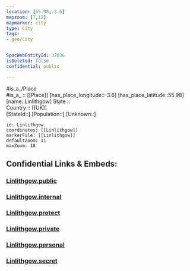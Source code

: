 ```yaml
---
location: [55.98,-3.6] 
mapzoom: [7,12] 
mapmarker: city 
type: City
tags:
- geo/City


SpocWebEntityId: 32036
isDeleted: false
confidential: public

---
```

#is_a_/Place  
#is_a_ :: [[Place]] 
[has_place_longitude::-3.6] 
[has_place_latitude::55.98] 
[name::Linlithgow] 
State ::  
Country :: [[UK]]  
[StateId::] 
[Population::] 
[Unknown::] 


```leaflet
id: Linlithgow
coordinates: [[Linlithgow]] 
markerFile: [[Linlithgow]] 
defaultZoom: 11 
maxZoom: 18
```


## Confidential Links & Embeds: 

### [Linlithgow.public](/_public/\Earth\Continent\Europe\Europe~North\UK\Scotland\counties~Scotland\Lothian~West\cities~Lothian~WestLinlithgow.public.md) 

### [Linlithgow.internal](/_internal/\Earth\Continent\Europe\Europe~North\UK\Scotland\counties~Scotland\Lothian~West\cities~Lothian~WestLinlithgow.internal.md) 

### [Linlithgow.protect](/_protect/\Earth\Continent\Europe\Europe~North\UK\Scotland\counties~Scotland\Lothian~West\cities~Lothian~WestLinlithgow.protect.md) 

### [Linlithgow.private](/_private/\Earth\Continent\Europe\Europe~North\UK\Scotland\counties~Scotland\Lothian~West\cities~Lothian~WestLinlithgow.private.md) 

### [Linlithgow.personal](/_personal/\Earth\Continent\Europe\Europe~North\UK\Scotland\counties~Scotland\Lothian~West\cities~Lothian~WestLinlithgow.personal.md) 

### [Linlithgow.secret](/_secret/\Earth\Continent\Europe\Europe~North\UK\Scotland\counties~Scotland\Lothian~West\cities~Lothian~WestLinlithgow.secret.md)

